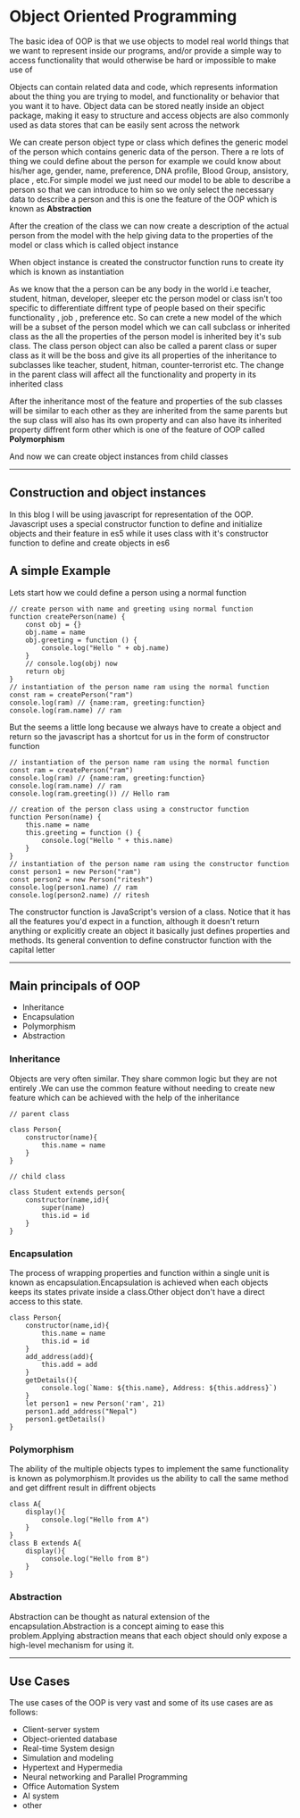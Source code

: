 # Object Oriented Programming

The basic idea of OOP is that we use objects to model real world things that we want to represent inside our programs, and/or provide a simple way to access functionality that would otherwise be hard or impossible to make use of

Objects can contain related data and code, which represents information about the thing you are trying to model, and functionality or behavior that you want it to have. Object data can be stored neatly inside an object package, making it easy to structure and access objects are also commonly used as data stores that can be easily sent across the network

We can create person object type or class which defines the generic model of the person which contains generic data of the person. There a re lots of thing we could define about the person for example we could know about his/her age, gender, name, preference, DNA profile, Blood Group, ansistory,  place , etc.For simple model we just need our model to be able to describe a person so that we can introduce to him so we only select the necessary data to describe a person and this is one the feature of the OOP which is known as **Abstraction** 

After the creation of the class we can now create a description of the actual person from the model with the help giving data to the properties of the model or class which is called object instance

When object instance is created the constructor function runs to create ity which is known as instantiation

As we know that the a person can be any body in the world i.e teacher, student, hitman, developer, sleeper etc the person model or class isn't too specific to differentiate diffrent type of people based on their specific functionality , job , preference etc.
So can crete a new model of the which will be a subset of the person model which we can call subclass or inherited class as the all the properties of the person model is inherited bey it's sub class. The class person object can also be called a parent class or super class as it will be the boss and give its all properties of the inheritance to subclasses like teacher, student, hitman, counter-terrorist etc.
The change in the parent class will affect all the functionality and property in its inherited class

After the inheritance most of the feature and properties of the sub classes will be similar to each other as they are inherited from the same parents but the sup class will also has its own property and can also have its inherited property diffrent form other which is one of the feature of OOP called **Polymorphism**

And now we can create object instances from child classes 

---
## Construction and object instances

In this blog I  will be using javascript for representation of the OOP. Javascript uses a special constructor function to define and initialize objects and their feature in es5 while it uses class with it's constructor function  to define and create objects in es6

## A simple Example

Lets start how we could define a person using a normal function 
```
// create person with name and greeting using normal function
function createPerson(name) {
    const obj = {}
    obj.name = name
    obj.greeting = function () {
        console.log("Hello " + obj.name)
    }
    // console.log(obj) now
    return obj
}
// instantiation of the person name ram using the normal function
const ram = createPerson("ram")
console.log(ram) // {name:ram, greeting:function}
console.log(ram.name) // ram
```
But the seems a little long because we always have to create a object and return so the javascript has a shortcut for us in the form of constructor function 
```
// instantiation of the person name ram using the normal function
const ram = createPerson("ram")
console.log(ram) // {name:ram, greeting:function}
console.log(ram.name) // ram
console.log(ram.greeting()) // Hello ram

// creation of the person class using a constructor function
function Person(name) {
    this.name = name
    this.greeting = function () {
        console.log("Hello " + this.name)
    }
}
// instantiation of the person name ram using the constructor function
const person1 = new Person("ram")
const person2 = new Person("ritesh")
console.log(person1.name) // ram
console.log(person2.name) // ritesh
```

The constructor function is JavaScript's version of a class. Notice that it has all the features you'd expect in a function, although it doesn't return anything or explicitly create an object it basically just defines properties and methods. Its general convention to define constructor function with the capital letter

---

## Main principals of OOP

- Inheritance
- Encapsulation
- Polymorphism
- Abstraction
  
### Inheritance
Objects are very often similar. They share common logic but they are not entirely .We can use the common feature without needing to create new feature which can be achieved with the help of the inheritance
```
// parent class

class Person{
    constructor(name){
        this.name = name
    }
}

// child class

class Student extends person{
    constructor(name,id){
        super(name)
        this.id = id
    }
}
```

### Encapsulation
The process of wrapping properties and function within a single unit is known as encapsulation.Encapsulation is achieved when each objects keeps its states private inside a class.Other object don't have a direct access to this state.
```
class Person{
    constructor(name,id){
        this.name = name
        this.id = id
    }
    add_address(add){
        this.add = add
    }
    getDetails(){
        console.log(`Name: ${this.name}, Address: ${this.address}`)
    }
    let person1 = new Person('ram', 21)
    person1.add_address("Nepal")
    person1.getDetails()
}
```
### Polymorphism
The ability of the multiple objects types to implement the same functionality is known as polymorphism.It provides us the ability to call the same method and get diffrent result in diffrent objects
```
class A{
    display(){
        console.log("Hello from A")
    }
}
class B extends A{
    display(){
        console.log("Hello from B")
    }
}

```

### Abstraction

Abstraction can be thought as natural extension of the encapsulation.Abstraction is a concept aiming to ease this problem.Applying abstraction means that each object should only expose a high-level mechanism for using it.

---

## Use Cases

The use cases of the OOP is very vast and some of its use cases are as follows:

- Client-server system
- Object-oriented database
- Real-time System design
- Simulation and modeling
- Hypertext and Hypermedia
- Neural networking and Parallel Programming
- Office Automation System
- AI system
- other





